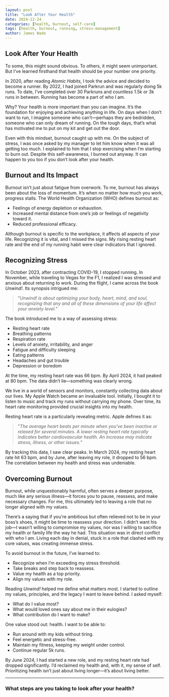 ```yaml
---
layout: post
title: "Look After Your Health"
date: 2024-12-24
categories: [health, burnout, self-care]
tags: [health, burnout, running, stress-management]
author: James Wade
---
```


## Look After Your Health

To some, this might sound obvious. To others, it might seem unimportant. But I’ve learned firsthand that health should be your number one priority.

In 2020, after reading *Atomic Habits*, I took the advice and decided to become a runner. By 2022, I had joined Parkrun and was regularly doing 5k runs. To date, I’ve completed over 30 Parkruns and countless 1.5k or 3k runs in between. Running has become a part of who I am.

Why? Your health is more important than you can imagine. It’s the foundation for enjoying and achieving anything in life. On days when I don’t want to run, I imagine someone who can’t—perhaps they are bedridden, someone who can only dream of running. On the tough days, that’s what has motivated me to put on my kit and get out the door.

Even with this mindset, burnout caught up with me. On the subject of stress, I was once asked by my manager to let him know when it was all getting too much. I explained to him that I stop exercising when I’m starting to burn out. Despite this self-awareness, I burned out anyway. It can happen to you too if you don’t look after your health.

## Burnout and Its Impact

Burnout isn’t just about fatigue from overwork. To me, burnout has always been about the loss of momentum. It’s when no matter how much you work, progress stalls. The World Health Organization (WHO) defines burnout as:

- Feelings of energy depletion or exhaustion.
- Increased mental distance from one’s job or feelings of negativity toward it.
- Reduced professional efficacy.

Although burnout is specific to the workplace, it affects all aspects of your life. Recognizing it is vital, and I missed the signs. My rising resting heart rate and the end of my running habit were clear indicators that I ignored.

## Recognizing Stress

In October 2023, after contracting COVID-19, I stopped running. In November, while traveling to Vegas for the F1, I realized I was stressed and anxious about returning to work. During the flight, I came across the book *Unwind!*. Its synopsis intrigued me:

> "*Unwind! is about optimizing your body, heart, mind, and soul, recognizing that any and all of these dimensions of your life affect your anxiety level.*"

The book introduced me to a way of assessing stress:

- Resting heart rate
- Breathing patterns
- Respiration rate
- Levels of anxiety, irritability, and anger
- Fatigue and difficulty sleeping
- Eating patterns
- Headaches and gut trouble
- Depression or boredom

At the time, my resting heart rate was 66 bpm. By April 2024, it had peaked at 80 bpm. The data didn’t lie—something was clearly wrong.

We live in a world of sensors and monitors, constantly collecting data about our lives. My Apple Watch became an invaluable tool. Initially, I bought it to listen to music and track my runs without carrying my phone. Over time, its heart rate monitoring provided crucial insights into my health.

Resting heart rate is a particularly revealing metric. Apple defines it as:

> "*The average heart beats per minute when you’ve been inactive or relaxed for several minutes. A lower resting heart rate typically indicates better cardiovascular health. An increase may indicate stress, illness, or other issues.*"

By tracking this data, I saw clear peaks. In March 2024, my resting heart rate hit 63 bpm, and by June, after leaving my role, it dropped to 56 bpm. The correlation between my health and stress was undeniable.

## Overcoming Burnout

Burnout, while unquestionably harmful, often serves a deeper purpose, much like any serious illness—it forces you to pause, reassess, and make necessary changes. For me, this ultimately led to leaving a role that no longer aligned with my values.

There’s a saying that if you're ambitious but often relieved not to be in your boss’s shoes, it might be time to reassess your direction. I didn’t want his job—I wasn’t willing to compromise my values, nor was I willing to sacrifice my health or family life the way he had. This situation was in direct conflict with who I am. Living each day in denial, stuck in a role that clashed with my core values, was creating immense stress.

To avoid burnout in the future, I’ve learned to:

- Recognize when I’m exceeding my stress threshold.
- Take breaks and step back to reassess.
- Value my health as a top priority.
- Align my values with my role.

Reading *Unwind!* helped me define what matters most. I started to outline my values, principles, and the legacy I want to leave behind. I asked myself:

- What do I value most?
- What would loved ones say about me in their eulogies?
- What contribution do I want to make?

One value stood out: health. I want to be able to:

- Run around with my kids without tiring.
- Feel energetic and stress-free.
- Maintain my fitness, keeping my weight under control.
- Continue regular 5k runs.

By June 2024, I had started a new role, and my resting heart rate had dropped significantly. I’d reclaimed my health and, with it, my sense of self. Prioritizing health isn’t just about living longer—it’s about living better.

---

### What steps are you taking to look after your health?
